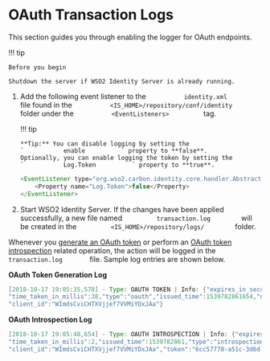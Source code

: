 # OAuth Transaction Logs

This section guides you through enabling the logger for OAuth endpoints.

!!! tip
    
    Before you begin
    
    Shutdown the server if WSO2 Identity Server is already running.
    

1.  Add the following event listener to the
    `           identity.xml          ` file found in the
    `           <IS_HOME>/repository/conf/identity          ` folder
    under the `           <EventListeners>          ` tag.  

    !!! tip
    
        **Tip:** You can disable logging by setting the
        `           enable          ` property to **false**.  
        Optionally, you can enable logging the token by setting the
        `           Log.Token          ` property to **true**.
    

    ``` java
    <EventListener type="org.wso2.carbon.identity.core.handler.AbstractIdentityHandler"    name="org.wso2.carbon.identity.data.publisher.oauth.listener.OAuthTokenIssuanceLogPublisher" orderId="12" enable="true">
        <Property name="Log.Token">false</Property>
    </EventListener>
    ```

2.  Start WSO2 Identity Server. If the changes have been applied
    successfully, a new file named `          transaction.log         `
    will be created in the
    `          <IS_HOME>/repository/logs/         ` folder.

Whenever you [generate an OAuth token](_Working_with_OAuth_) or perform
an [OAuth token
introspection](_Invoke_the_OAuth_Introspection_Endpoint_) related
operation, the action will be logged in the
`         transaction.log        ` file. Sample log entries are shown
below.

**OAuth Token Generation Log**

``` java
[2018-10-17 19:05:35,578] - Type: OAUTH TOKEN | Info: {"expires_in_seconds":3126,"grant_type":"client_credentials","success":true,
"time_taken_in_millis":38,"type":"oauth","issued_time":1539782861654,"user":"admin@carbon.super",
"client_id":"WImdsCviCHTXVjjef7VVMiYDxJAa"}
```

**OAuth Introspection Log**

``` java
[2018-10-17 19:05:48,654] - Type: OAUTH INTROSPECTION | Info: {"expires_in_seconds":3113,"success":true,
"time_taken_in_millis":2,"issued_time":1539782861,"type":"introspection","user":"admin@carbon.super",
"client_id":"WImdsCviCHTXVjjef7VVMiYDxJAa","token":"6cc57770-a51c-3d6d-be62-49caa0c1217b"}
```
